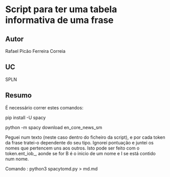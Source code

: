 # Script para ter uma tabela informativa de uma frase

## Autor
Rafael Picão Ferreira Correia

## UC
SPLN

## Resumo

É necessário correr estes comandos:

pip install -U spacy

python -m spacy download en_core_news_sm

Peguei num texto (neste caso dentro do ficheiro da script), e por cada token da frase tratei-o dependente do seu tipo. Ignorei pontuação e juntei os nomes que pertencem uns aos outros. Isto pode ser feito com o token.ent_iob_, aonde se for B é o inicio de um nome e I se está contido num nome.

Comando : python3 spacytomd.py > md.md
